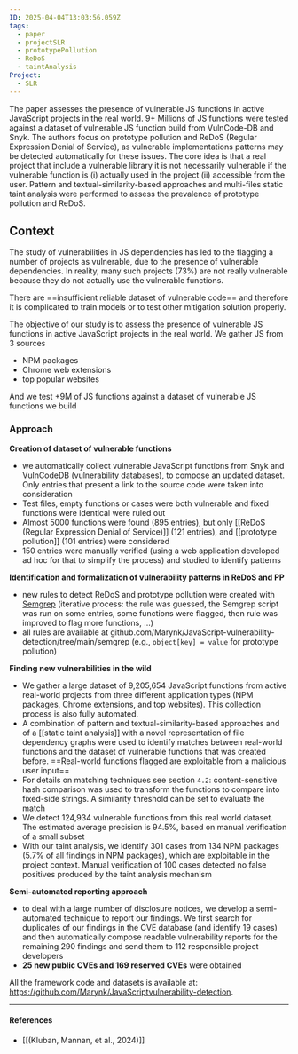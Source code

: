 ```yaml
---
ID: 2025-04-04T13:03:56.059Z
tags:
  - paper
  - projectSLR
  - prototypePollution
  - ReDoS
  - taintAnalysis
Project:
  - SLR
---
```

The paper assesses the presence of vulnerable JS functions in active JavaScript projects in the real world. 9+ Millions of JS functions were tested against a dataset of vulnerable JS function build from VulnCode-DB and Snyk. The authors focus on prototype pollution and ReDoS (Regular Expression Denial of Service), as vulnerable implementations patterns may be detected automatically for these issues. The core idea is that a real project that include a vulnerable library it is not necessarily vulnerable if the vulnerable function is (i) actually used in the project (ii) accessible from the user. Pattern and textual-similarity-based approaches and multi-files static taint analysis were performed to assess the prevalence of prototype pollution and ReDoS.
## Context

The study of vulnerabilities in JS dependencies has led to the flagging a number of projects as vulnerable, due to the presence of vulnerable dependencies. In reality, many such projects (73%) are not really vulnerable because they do not actually use the vulnerable functions. 

There are ==insufficient reliable dataset of vulnerable code== and therefore it is complicated to train models or to test other mitigation solution properly.

The objective of our study is to assess the presence of vulnerable JS functions in active JavaScript projects in the real world. We gather JS from 3 sources
- NPM packages
- Chrome web extensions
- top popular websites

And we test +9M of JS functions against a dataset of vulnerable JS functions we build

### Approach

**Creation of dataset of vulnerable functions**
- we automatically collect vulnerable JavaScript functions from Snyk and VulnCodeDB (vulnerability databases), to compose an updated dataset. Only entries that present a link to the source code were taken into consideration
- Test files, empty functions or cases were both vulnerable and fixed functions were identical were ruled out
- Almost 5000 functions were found (895 entries), but only [[ReDoS (Regular Expression Denial of Service)]] (121 entries), and [[prototype pollution]]  (101 entries) were considered
- 150 entries were manually verified (using a web application developed ad hoc for that to simplify the process) and studied to identify patterns


**Identification and formalization of vulnerability patterns in ReDoS and PP**
- new rules to detect ReDoS and prototype pollution were created with [Semgrep](https://semgrep.dev/docs/) (iterative process: the rule was guessed, the Semgrep script was run on some entries, some functions were flagged, then rule was improved to flag more functions, ...)
- all rules are available at github.com/Marynk/JavaScript-vulnerability-detection/tree/main/semgrep (e.g., `object[key] = value` for prototype pollution)


**Finding new vulnerabilities in the wild**
- We gather a large dataset of 9,205,654 JavaScript functions from active real-world projects from three different application types (NPM packages, Chrome extensions, and top websites). This collection process is also fully automated.
- A combination of pattern and textual-similarity-based approaches and of a [[static taint analysis]] with a novel representation of file dependency graphs were used to identify matches between real-world functions and the dataset of vulnerable functions that was created before. ==Real-world functions flagged are exploitable from a malicious user input==
- For details on matching techniques see section `4.2`: content-sensitive hash comparison was used to transform the functions to compare into fixed-side strings. A similarity threshold can be set to evaluate the match
- We detect 124,934 vulnerable functions from this real world dataset. The estimated average precision is 94.5%, based on manual verification of a small subset
- With our taint analysis, we identify 301 cases from 134 NPM packages (5.7% of all findings in NPM packages), which are exploitable in the project context. Manual verification of 100 cases detected no false positives produced by the taint analysis mechanism


**Semi-automated reporting approach**
- to deal with a large number of disclosure notices, we develop a semi-automated technique to report our findings. We first search for duplicates of our findings in the CVE database (and identify 19 cases) and then automatically compose readable vulnerability reports for the remaining 290 findings and send them to 112 responsible project developers
- **25 new public CVEs and 169 reserved CVEs** were obtained

All the framework code and datasets is available at: https://github.com/Marynk/JavaScriptvulnerability-detection.

---
#### References
- [[(Kluban, Mannan, et al., 2024)]]
